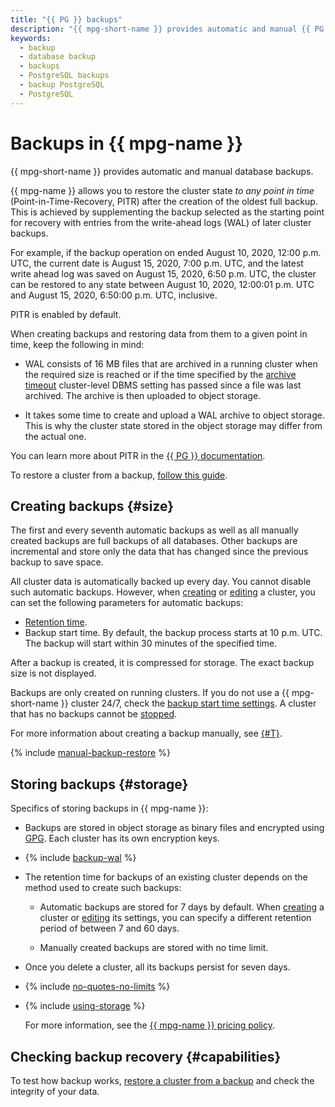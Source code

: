 ```yaml
---
title: "{{ PG }} backups"
description: "{{ mpg-short-name }} provides automatic and manual {{ PG }} database backups. Backups take up space in the storage allocated to the cluster. A backup is automatically created every day."
keywords:
  - backup
  - database backup
  - backups
  - PostgreSQL backups
  - backup PostgreSQL
  - PostgreSQL
---
```


# Backups in {{ mpg-name }}

{{ mpg-short-name }} provides automatic and manual database backups.

{{ mpg-name }} allows you to restore the cluster state _to any point in time_ (Point-in-Time-Recovery, PITR) after the creation of the oldest full backup. This is achieved by supplementing the backup selected as the starting point for recovery with entries from the write-ahead logs (WAL) of later cluster backups.

For example, if the backup operation on ended August 10, 2020, 12:00 p.m. UTC, the current date is August 15, 2020, 7:00 p.m. UTC, and the latest write ahead log was saved on August 15, 2020, 6:50 p.m. UTC, the cluster can be restored to any state between August 10, 2020, 12:00:01 p.m. UTC and August 15, 2020, 6:50:00 p.m. UTC, inclusive.

PITR is enabled by default.

When creating backups and restoring data from them to a given point in time, keep the following in mind:

* WAL consists of 16 MB files that are archived in a running cluster when the required size is reached or if the time specified by the [archive timeout](./settings-list.md#setting-archive-timeout) cluster-level DBMS setting has passed since a file was last archived. The archive is then uploaded to object storage.

* It takes some time to create and upload a WAL archive to object storage. This is why the cluster state stored in the object storage may differ from the actual one.

You can learn more about PITR in the [{{ PG }} documentation](https://www.postgresql.org/docs/current/continuous-archiving.html).

To restore a cluster from a backup, [follow this guide](../operations/cluster-backups.md#restore).

## Creating backups {#size}

The first and every seventh automatic backups as well as all manually created backups are full backups of all databases. Other backups are incremental and store only the data that has changed since the previous backup to save space.

All cluster data is automatically backed up every day. You cannot disable such automatic backups. However, when [creating](../operations/cluster-create.md) or [editing](../operations/update.md#change-additional-settings) a cluster, you can set the following parameters for automatic backups:

* [Retention time](#storage).
* Backup start time. By default, the backup process starts at 10 p.m. UTC. The backup will start within 30 minutes of the specified time.

After a backup is created, it is compressed for storage. The exact backup size is not displayed.

Backups are only created on running clusters. If you do not use a {{ mpg-short-name }} cluster 24/7, check the [backup start time settings](../operations/update.md#change-additional-settings). A cluster that has no backups cannot be [stopped](../operations/cluster-stop.md#stop-cluster).

For more information about creating a backup manually, see [{#T}](../operations/cluster-backups.md).

{% include [manual-backup-restore](../../_includes/mdb/mpg/note-warn-restore-manual-backup.md) %}

## Storing backups {#storage}

Specifics of storing backups in {{ mpg-name }}:

* Backups are stored in object storage as binary files and encrypted using [GPG](https://en.wikipedia.org/wiki/GNU_Privacy_Guard). Each cluster has its own encryption keys.

* {% include [backup-wal](../../_includes/mdb/mpg/backup-wal.md) %}

* The retention time for backups of an existing cluster depends on the method used to create such backups:

   * Automatic backups are stored for 7 days by default. When [creating](../operations/cluster-create.md) a cluster or [editing](../operations/update.md#change-additional-settings) its settings, you can specify a different retention period of between 7 and 60 days.

   * Manually created backups are stored with no time limit.

* Once you delete a cluster, all its backups persist for seven days.

* {% include [no-quotes-no-limits](../../_includes/mdb/backups/no-quotes-no-limits.md) %}

* {% include [using-storage](../../_includes/mdb/backups/storage.md) %}

   For more information, see the [{{ mpg-name }} pricing policy](../pricing.md#rules-storage).

## Checking backup recovery {#capabilities}

To test how backup works, [restore a cluster from a backup](../operations/cluster-backups.md) and check the integrity of your data.
